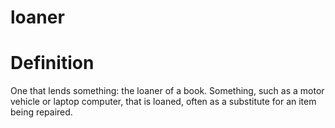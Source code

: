 # loaner
# Definition
 One that lends something: the loaner of a book. Something, such as a motor vehicle or laptop computer, that is loaned, often as a substitute for an item being repaired.
